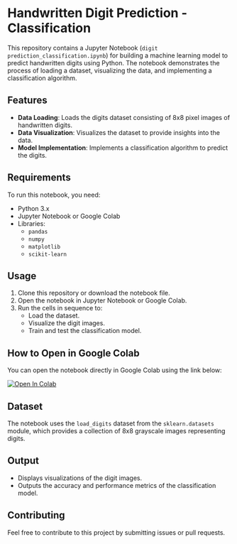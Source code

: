 # Handwritten Digit Prediction - Classification

This repository contains a Jupyter Notebook (`digit prediction_classification.ipynb`) for building a machine learning model to predict handwritten digits using Python. The notebook demonstrates the process of loading a dataset, visualizing the data, and implementing a classification algorithm.

## Features
- **Data Loading**: Loads the digits dataset consisting of 8x8 pixel images of handwritten digits.
- **Data Visualization**: Visualizes the dataset to provide insights into the data.
- **Model Implementation**: Implements a classification algorithm to predict the digits.

## Requirements
To run this notebook, you need:
- Python 3.x
- Jupyter Notebook or Google Colab
- Libraries:
  - `pandas`
  - `numpy`
  - `matplotlib`
  - `scikit-learn`

## Usage
1. Clone this repository or download the notebook file.
2. Open the notebook in Jupyter Notebook or Google Colab.
3. Run the cells in sequence to:
   - Load the dataset.
   - Visualize the digit images.
   - Train and test the classification model.

## How to Open in Google Colab
You can open the notebook directly in Google Colab using the link below:

[![Open In Colab](https://colab.research.google.com/assets/colab-badge.svg)](https://colab.research.google.com/github/sinchana08nayak/Surveyform/blob/main/Untitled2.ipynb)

## Dataset
The notebook uses the `load_digits` dataset from the `sklearn.datasets` module, which provides a collection of 8x8 grayscale images representing digits.

## Output
- Displays visualizations of the digit images.
- Outputs the accuracy and performance metrics of the classification model.

## Contributing
Feel free to contribute to this project by submitting issues or pull requests.


